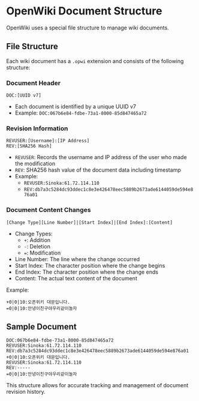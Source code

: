 # OpenWiki Document Structure

OpenWiki uses a special file structure to manage wiki documents.

## File Structure

Each wiki document has a `.opwi` extension and consists of the following structure:

### Document Header
```
DOC:[UUID v7]
```
- Each document is identified by a unique UUID v7
- Example: `DOC:067b6e84-fdbe-73a1-8000-85d847465a72`

### Revision Information
```
REVUSER:[Username]:[IP Address]
REV:[SHA256 Hash]
```
- `REVUSER`: Records the username and IP address of the user who made the modification
- `REV`: SHA256 hash value of the document data including timestamp
- Example:
  - `REVUSER:Sinoka:61.72.114.110`
  - `REV:db7a3c5284dc93ddec1c8e3e426478eec5889b2673ade6144059de594e876a01`

### Document Content Changes
```
[Change Type][Line Number]|[Start Index]|[End Index]:[Content]
```
- Change Types:
  - `+`: Addition
  - `-`: Deletion
  - `=`: Modification
- Line Number: The line where the change occurred
- Start Index: The character position where the change begins
- End Index: The character position where the change ends
- Content: The actual text content of the document

Example:
```
+0|0|10:오픈위키 대문입니다.
=0|0|10:안녕이친구야우리같이놀자
```

## Sample Document
```
DOC:067b6e84-fdbe-73a1-8000-85d847465a72
REVUSER:Sinoka:61.72.114.110
REV:db7a3c5284dc93ddec1c8e3e426478eec5889b2673ade6144059de594e876a01
+0|0|10:오픈위키 대문입니다.
REVUSER:Sinoka:61.72.114.110
REV:-----
=0|0|10:안녕이친구야우리같이놀자
```

This structure allows for accurate tracking and management of document revision history. 